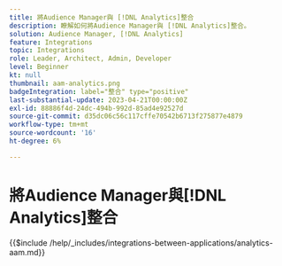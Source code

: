 ```yaml
---
title: 將Audience Manager與 [!DNL Analytics]整合
description: 瞭解如何將Audience Manager與 [!DNL Analytics]整合。
solution: Audience Manager, [!DNL Analytics]
feature: Integrations
topic: Integrations
role: Leader, Architect, Admin, Developer
level: Beginner
kt: null
thumbnail: aam-analytics.png
badgeIntegration: label="整合" type="positive"
last-substantial-update: 2023-04-21T00:00:00Z
exl-id: 88886f4d-24dc-494b-992d-85ad4e92527d
source-git-commit: d35dc06c56c117cffe70542b6713f275877e4879
workflow-type: tm+mt
source-wordcount: '16'
ht-degree: 6%

---
```


# 將Audience Manager與[!DNL Analytics]整合

{{$include /help/_includes/integrations-between-applications/analytics-aam.md}}
